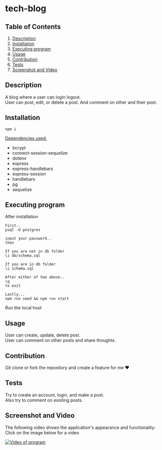 # tech-blog

## Table of Contents

<ol>
<li>
<a href="#description"> Description </a>
</li>
<li><a href="#installation"> Installation </a>
</li>
<li>
<a href="#executing-program"> Executing program </a>
</li>
<li><a href="#usage"> Usage </a>
</li>
<li><a href="#contribution"> Contribution </a>
</li>
<li>
<a href="#tests"> Tests </a>
</li>
<li>
<a href="#screenshot-and-video"> Screenshot and Video </a>
</li>
</ol>

## Description

A blog where a user can login logout. \
User can post, edit, or delete a post. And comment on other and their post.

## Installation

```
npm i
```

<ins>Dependencies used:</ins>

- bcrypt
- connect-session-sequelize
- dotenv
- express
- express-handlebars
- express-session
- handlebars
- pg
- sequelize

## Executing program

After installation
<br>

```
First..
psql -U postgres

input your password..
then
```

```
If you are not in db folder
\i db/schema.sql

If you are in db folder
\i schema.sql

After either of two above..
\q
to exit
```

```
Lastly...
npm run seed && npm run start
```

Run the local host

## Usage

User can create, update, delete post. \
User can comment on other posts and share thoughts.

## Contribution

Git clone or fork the repository and create a feature for me ❤️

## Tests

Try to create an account, login, and make a post. \
Also try to comment on existing posts.

## Screenshot and Video

The following video shows the application's appearance and functionality:\
Click on the image below for a video

[![Video of program](./assets/images/screen.png)](./assets/videos/e-commerce%20backend.mp4)
